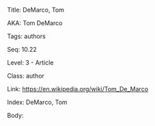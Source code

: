 Title: DeMarco, Tom 

AKA: Tom DeMarco 

Tags: authors 

Seq: 10.22 

Level: 3 - Article

Class: author 

Link: https://en.wikipedia.org/wiki/Tom_De_Marco  

Index: DeMarco, Tom 

Body:  

